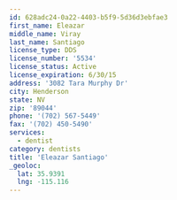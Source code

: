 ```yaml
---
id: 628adc24-0a22-4403-b5f9-5d36d3ebfae3
first_name: Eleazar
middle_name: Viray
last_name: Santiago
license_type: DDS
license_number: '5534'
license_status: Active
license_expiration: 6/30/15
address: '3082 Tara Murphy Dr'
city: Henderson
state: NV
zip: '89044'
phone: '(702) 567-5449'
fax: '(702) 450-5490'
services:
  - dentist
category: dentists
title: 'Eleazar Santiago'
_geoloc:
  lat: 35.9391
  lng: -115.116
---
```

